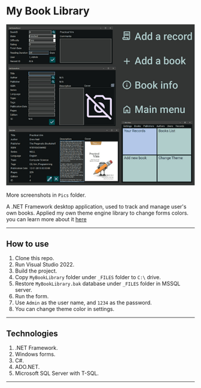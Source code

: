 # My Book Library

![Screenshot](Pics/screenshot.gif)

More screenshots in `Pics` folder.

A .NET Framework desktop application, used to track and manage user's own books.
Applied my own theme engine library to change forms colors. you can learn more about it [here](https://github.com/CSXV/ThemeEngineLibrary)

---
## How to use
1. Clone this repo.
2. Run Visual Studio 2022.
3. Build the project.
4. Copy `MyBookLibrary` folder under `_FILES` folder to `C:\` drive.
5. Restore `MyBookLibrary.bak` database under `_FILES` folder in MSSQL server.
4. Run the form.
5. Use `Admin` as the user name, and `1234` as the password.
6. You can change theme color in settings.

---
## Technologies
1. .NET Framework.
2. Windows forms.
3. C\#.
4. ADO.NET.
5. Microsoft SQL Server with T-SQL.

---
